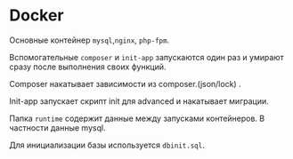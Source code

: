 # Docker

Основные контейнер ```mysql```,```nginx```, ```php-fpm```. 

Вспомогательные ```composer``` и ```init-app``` запускаются один раз и умирают сразу после выполнения своих функций.

Composer накатывает зависимости из composer.(json/lock) . 

Init-app запускает скрипт init для advanced и накатывает миграции. 

Папка ```runtime``` содержит данные между запусками контейнеров. В частности данные mysql.

Для инициализации базы используется ```dbinit.sql```.

